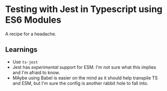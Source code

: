 # Testing with Jest in Typescript using ES6 Modules
A recipe for a headache.
## Learnings
- Use `ts-jest`
- Jest has *experimental* support for ESM. I'm not sure what this implies and I'm afraid to know.
- MAybe using Babel is easier on the mind as it should help transpile TS and ESM, but I'm sure the config is another rabbit hole to fall into.
